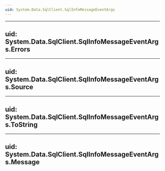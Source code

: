 ```yaml
---
uid: System.Data.SqlClient.SqlInfoMessageEventArgs
---
```


---
uid: System.Data.SqlClient.SqlInfoMessageEventArgs.Errors
---

---
uid: System.Data.SqlClient.SqlInfoMessageEventArgs.Source
---

---
uid: System.Data.SqlClient.SqlInfoMessageEventArgs.ToString
---

---
uid: System.Data.SqlClient.SqlInfoMessageEventArgs.Message
---
